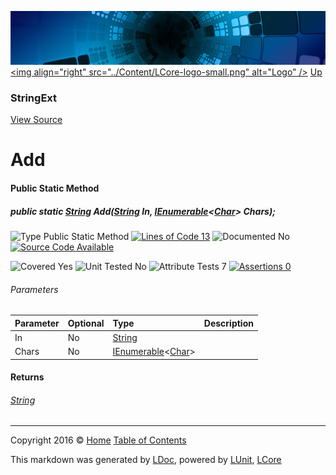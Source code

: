 ![](../Content/LCore-banner-small.png "")
[&lt;img align=&quot;right&quot; src=&quot;../Content/LCore-logo-small.png&quot; alt=&quot;Logo&quot; /&gt;](../../README.md)
[Up](StringExt.md)

### StringExt
[View Source](../Extensions/Reference%20Types/StringExt.cs)

# Add

#### Public Static Method

##### public static <a href="https://msdn.microsoft.com/en-us/library/system.string.aspx" alt="">String</a> Add(<a href="https://msdn.microsoft.com/en-us/library/system.string.aspx" alt="">String</a> In, <a href="https://msdn.microsoft.com/en-us/library/78dfe2yb.aspx" alt="" target="_blank">IEnumerable</a>&lt;<a href="https://msdn.microsoft.com/en-us/library/system.char.aspx" alt="">Char</a>&gt; Chars);

![Type Public Static Method](http://b.repl.ca/v1/Type-Public%20Static%20Method-Blue.png "") [![Lines of Code 13](http://b.repl.ca/v1/Lines%20of%20Code-13-blue.png "")](../Extensions/Reference%20Types/StringExt.cs#L47)    ![Documented No](http://b.repl.ca/v1/Documented-No-red.png "") [![Source Code Available](http://b.repl.ca/v1/Source%20Code-Available-brightgreen.png "")](../Extensions/Reference%20Types/StringExt.cs#L47)

![Covered Yes](http://b.repl.ca/v1/Covered-Yes-brightgreen.png "") ![Unit Tested No](http://b.repl.ca/v1/Unit%20Tested-No-lightgrey.png "") ![Attribute Tests 7](http://b.repl.ca/v1/Attribute%20Tests-7-brightgreen.png "") [![Assertions 0](http://b.repl.ca/v1/Assertions-0-lightgrey.png "")](../Extensions/Reference%20Types/StringExt.cs)

###### Parameters

Parameter | Optional | Type | Description
:---  | :---  | :---  | :--- 
In | No | [String](https://msdn.microsoft.com/en-us/library/system.string.aspx) | 
Chars | No | <a href="https://msdn.microsoft.com/en-us/library/78dfe2yb.aspx" alt="" target="_blank">IEnumerable</a>&lt;[Char](https://msdn.microsoft.com/en-us/library/system.char.aspx)&gt; | 


#### Returns

###### [String](https://msdn.microsoft.com/en-us/library/system.string.aspx)



---

Copyright 2016 &copy; [Home](../../README.md) [Table of Contents](../../TableOfContents.md)

This markdown was generated by [LDoc](https://github.com/CodeSingularity/LDoc), powered by [LUnit](https://github.com/CodeSingularity/LUnit), [LCore](https://github.com/CodeSingularity/LCore)
